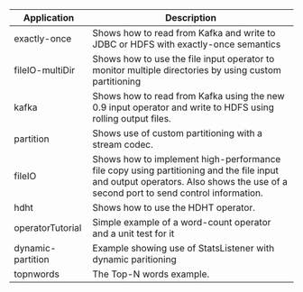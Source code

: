 | Application | Description |
| ----------- | ----------- |
| exactly-once | Shows how to read from Kafka and write to JDBC or HDFS with exactly-once semantics|
| fileIO-multiDir | Shows how to use the file input operator to monitor multiple directories by using custom partitioning |
| kafka | Shows how to read from Kafka using the new 0.9 input operator and write to HDFS using rolling output files. |
| partition | Shows use of custom partitioning with a stream codec.
| fileIO | Shows how to implement high-performance file copy using partitioning and the file input and output operators. Also shows the use of a second port to send control information. |
| hdht | Shows how to use the HDHT operator. |
| operatorTutorial | Simple example of a word-count operator and a unit test for it |
| dynamic-partition | Example showing use of StatsListener with dynamic paritioning |
| topnwords | The Top-N words example. |
